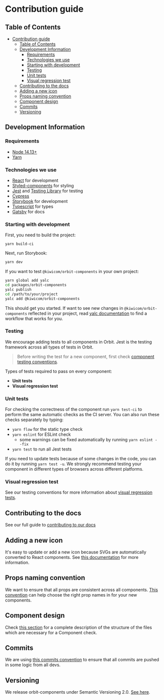 # Contribution guide

## Table of Contents

- [Contribution guide](#contribution-guide)
  - [Table of Contents](#table-of-contents)
  - [Development Information](#development-information)
    - [Requirements](#requirements)
    - [Technologies we use](#technologies-we-use)
    - [Starting with development](#starting-with-development)
    - [Testing](#testing)
    - [Unit tests](#unit-tests)
    - [Visual regression test](#visual-regression-test)
  - [Contributing to the docs](#contributing-to-the-docs)
  - [Adding a new icon](#adding-a-new-icon)
  - [Props naming convention](#props-naming-convention)
  - [Component design](#component-design)
  - [Commits](#commits)
  - [Versioning](#versioning)

## Development Information

### Requirements

- [Node 14.13+](https://nodejs.org/en/)
- [Yarn](https://yarnpkg.com/en/)

### Technologies we use

- [React](https://reactjs.org/docs/getting-started.html) for development
- [Styled-components](https://www.styled-components.com/docs) for styling
- [Jest](https://jestjs.io/) and [Testing Library](https://testing-library.com/) for testing
- [Cypress](https://www.cypress.io/)
- [Storybook](https://storybook.js.org/docs/react/get-started/introduction) for development
- [Typescript](https://www.typescriptlang.org/docs) for types
- [Gatsby](https://www.gatsbyjs.com/docs/) for docs

### Starting with development

First, you need to build the project:

```
yarn build-ci
```

Next, run Storybook:

```sh
yarn dev
```

If you want to test `@kiwicom/orbit-components` in your own project:

```sh
yarn global add yalc
cd packages/orbit-components
yalc publish
cd /path/to/your/project
yalc add @kiwicom/orbit-components
```

This should get you started. If want to see new changes in `@kiwicom/orbit-components` reflected in your project, read [yalc documentation](https://github.com/wclr/yalc) to find a workflow that works for you.

### Testing

We encourage adding tests to all components in Orbit. Jest is the testing framework across all types of tests in Orbit.

> Before writing the test for a new component, first check [component testing conventions](./testing-conventions.md).

Types of tests required to pass on every component:

- **Unit tests**
- **Visual regression test**

### Unit tests

For checking the correctness of the component run `yarn test-ci` to perform the same automatic checks as the CI server. You can also run these checks separately by typing:

- `yarn flow` for the static type check
- `yarn eslint` for ESLint check
  - some warnings can be fixed automatically by running `yarn eslint --fix`
- `yarn test` to run all Jest tests

If you need to update tests because of some changes in the code, you can do it by running `yarn test -u`. We strongly recommend testing your component in different types of browsers across different platforms.

### Visual regression test

See our testing conventions for more information about [visual regression tests](./testing-conventions.md).

## Contributing to the docs

See our full guide to [contributing to our docs](./docs.md)

## Adding a new icon

It's easy to update or add a new icon because SVGs are automatically converted to React components. See [this documentation](./icons.md) for more information.

## Props naming convention

We want to ensure that all props are consistent across all components. [This convention](./props-convention.md) can help choose the right prop names in for your new components.

## Component design

Check [this section](./component-design.md) for a complete description of the structure of the files which are necessary for a Component check.

## Commits

We are using [this commits convention](./commits.md) to ensure that all commits are pushed in some logic from all devs.

## Versioning

We release orbit-components under Semantic Versioning 2.0. [See here](https://semver.org/).
